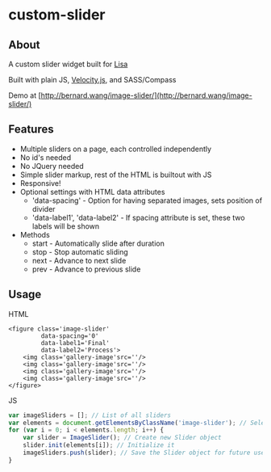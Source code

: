# custom-slider	

## About
A custom slider widget built for [Lisa](https://github.com/LisaVuong)

Built with plain JS, [Velocity.js](http://julian.com/research/velocity/), and SASS/Compass

Demo at [http://bernard.wang/image-slider/](http://bernard.wang/image-slider/)

## Features
* Multiple sliders on a page, each controlled independently
* No id's needed
* No JQuery needed
* Simple slider markup, rest of the HTML is builtout with JS
* Responsive!
* Optional settings with HTML data attributes
  * 'data-spacing' - Option for having separated images, sets position of divider
  * 'data-label1', 'data-label2' - If spacing attribute is set, these two labels will be shown
* Methods
	* start - Automatically slide after duration
	* stop - Stop automatic sliding
	* next - Advance to next slide
	* prev - Advance to previous slide
	
## Usage

HTML
```
<figure class='image-slider'
		 data-spacing='0'			
		 data-label1='Final'	
		 data-label2='Process'>		
	<img class='gallery-image'src=''/>
	<img class='gallery-image'src=''/>
	<img class='gallery-image'src=''/>
	<img class='gallery-image'src=''/>
</figure>
```

JS
```javascript
var imageSliders = []; // List of all sliders
var elements = document.getElementsByClassName('image-slider'); // Select every slider element
for (var i = 0; i < elements.length; i++) {
	var slider = ImageSlider(); // Create new Slider object
	slider.init(elements[i]); // Initialize it
	imageSliders.push(slider); // Save the Slider object for future use
}
```